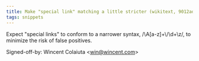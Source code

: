 ```yaml
---
title: Make "special link" matching a little stricter (wikitext, 9012ad4)
tags: snippets
---
```


Expect "special links" to conform to a narrower syntax, /\\A\[a-z\]+\\/\\d+\\z/, to minimize the risk of false positives.

Signed-off-by: Wincent Colaiuta &lt;win@wincent.com&gt;
